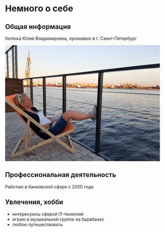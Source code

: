 # Немного о себе

## Общая информация

Колюка Юлия Владимировна, проживаю в г. Санкт-Петербург

![Я](я.jpg)

## Профессиональная деятельность

Работаю в банковской сфере с 2000 года

## Увлечения, хобби

- интересуюсь сферой IT-технолий
- играю в музыкальной группе на барабанах
- люблю путешествовать

